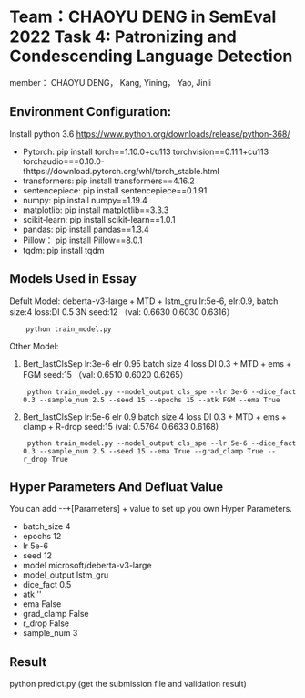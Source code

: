 # Team：CHAOYU DENG in SemEval 2022 Task 4: Patronizing and Condescending Language Detection
member： CHAOYU DENG， Kang, Yining， Yao, Jinli

## Environment Configuration:
Install python 3.6
https://www.python.org/downloads/release/python-368/

- Pytorch: pip install torch==1.10.0+cu113 torchvision==0.11.1+cu113 torchaudio===0.10.0-fhttps://download.pytorch.org/whl/torch_stable.html
- transformers:  pip install transformers==4.16.2
- sentencepiece:  pip install sentencepiece==0.1.91
- numpy:  pip install numpy==1.19.4
- matplotlib:  pip install matplotlib==3.3.3
- scikit-learn:  pip install scikit-learn==1.0.1
- pandas:  pip install pandas==1.3.4
- Pillow： pip install Pillow==8.0.1
- tqdm: pip install tqdm

## Models Used in Essay

Defult Model: deberta-v3-large + MTD + lstm_gru lr:5e-6, elr:0.9, batch size:4 loss:DI 0.5 3N seed:12 （val: 0.6630 0.6030 0.6316）

        python train_model.py

Other Model:
1. Bert_lastClsSep lr:3e-6 elr 0.95 batch size 4 loss DI 0.3  + MTD + ems + FGM seed:15 （val: 0.6510 0.6020 0.6265）

        python train_model.py --model_output cls_spe --lr 3e-6 --dice_fact 0.3 --sample_num 2.5 --seed 15 --epochs 15 --atk FGM --ema True

2. Bert_lastClsSep lr:5e-6 elr 0.9 batch size 4 loss DI 0.3 + MTD + ems + clamp + R-drop seed:15 (val: 0.5764    0.6633    0.6168)

        python train_model.py --model_output cls_spe --lr 5e-6 --dice_fact 0.3 --sample_num 2.5 --seed 15 --ema True --grad_clamp True --r_drop True

## Hyper Parameters And Defluat Value
You can add --+[Parameters] + value to set up you own Hyper Parameters.
- batch_size 4
- epochs 12
- lr 5e-6
- seed 12
- model microsoft/deberta-v3-large
- model_output lstm_gru
- dice_fact 0.5
- atk ''
- ema False
- grad_clamp False
- r_drop False
- sample_num 3

## Result
python predict.py  (get the submission file and validation result)
